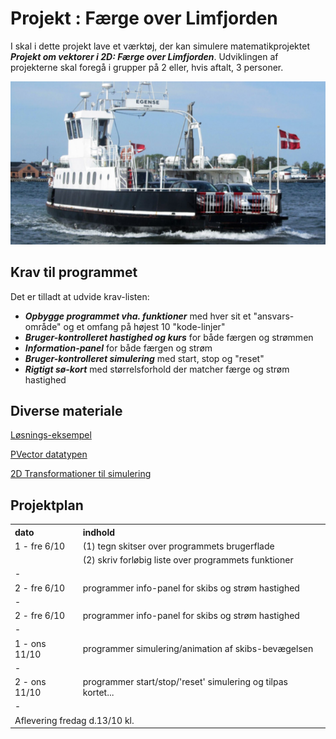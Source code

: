 # Projekt : Færge over Limfjorden 

I skal i dette projekt lave et værktøj, der kan simulere matematikprojektet ***Projekt om vektorer i 2D: Færge over Limfjorden***.
Udviklingen af projekterne skal foregå i grupper på 2 eller, hvis aftalt, 3 personer.

![faerge.png](faerge.png)

## Krav til programmet

Det er tilladt at udvide krav-listen:
- ***Opbygge programmet vha. funktioner*** med hver sit et "ansvars-område" og et omfang på højest 10 "kode-linjer"
- ***Bruger-kontrolleret hastighed og kurs*** for både færgen og strømmen 
- ***Information-panel*** for både færgen og strøm
- ***Bruger-kontrolleret simulering*** med start, stop og "reset"
- ***Rigtigt sø-kort*** med størrelsforhold der matcher færge og strøm hastighed


## Diverse materiale

[Løsnings-eksempel](projekt1eksempel.md)

[PVector datatypen](https://processing.org/reference/PVector.html)

[2D Transformationer til simulering](https://processing.org/tutorials/transform2d)

## Projektplan

<table>
    <tr>
        <th style = "text-align: left">dato</th>
        <th style = "text-align: left">indhold</th>
    </tr>
    <tr>
        <td style = "text-align: left">1 - fre 6/10</td>
        <td style = "text-align: left">(1) tegn skitser over programmets brugerflade</td>
    </tr>
    <tr>
        <td style = "text-align: left"></td>
        <td style = "text-align: left">(2) skriv forløbig liste over programmets funktioner</td>
    </tr>
    <tr><td colspan="2">-</td>
    <tr>
        <td style = "text-align: left">2 - fre 6/10</td>
        <td style = "text-align: left">programmer info-panel for skibs og strøm hastighed</td> 
    </tr>
    <tr><td colspan="2">-</td>
    <tr>
        <td style = "text-align: left">2 - fre 6/10</td>
        <td style = "text-align: left">programmer info-panel for skibs og strøm hastighed</td> 
    </tr>
    <tr><td colspan="2">-</td>
    <tr>
        <td style = "text-align: left">1 - ons 11/10</td>
        <td style = "text-align: left">programmer simulering/animation af skibs-bevægelsen</td>
    </tr>
    <tr><td colspan="2">-</td>
    <tr>
        <td style = "text-align: left">2 - ons 11/10</td>
        <td style = "text-align: left">programmer start/stop/'reset' simulering og tilpas kortet...</td>
    </tr>
    <tr><td colspan="2">-</td>
    <tr>
        <td colspan="2" style = "text-align: left">Aflevering fredag d.13/10 kl.</td>
    </tr>
</table>

